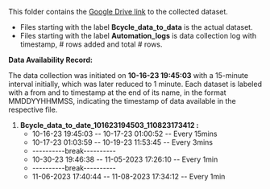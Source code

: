 This folder contains the [Google Drive link](https://drive.google.com/drive/folders/1tW1Ve8jmftHjW9wdSs6K5FIEZ8pOoOS_?usp=sharing) to the collected dataset.
  * Files starting with the label **Bcycle_data_to_data** is the actual dataset.
  * Files starting with the label **Automation_logs** is data collection log with timestamp, # rows added and total # rows.

**Data Availability Record:**

The data collection was initiated on **10-16-23 19:45:03** with a 15-minute interval initially, which was later reduced to 1 minute. Each dataset is labeled with a from and to timestamp at the end of its name, in the format MMDDYYHHMMSS, indicating the timestamp of data available in the respective file.

1. **Bcycle_data_to_date_101623194503_110823173412 :** 
   * 10-16-23 19:45:03  --  10-17-23 01:00:52  -- Every 15mins
   * 10-17-23 01:03:59  --  10-19-23 11:53:45  -- Every 3mins
   * ----------break----------
   * 10-30-23 19:46:38  --  11-05-2023 17:26:10   -- Every 1min
   * ----------break----------
   * 11-06-2023 17:40:44   --  11-08-2023 17:34:12   -- Every 1min
